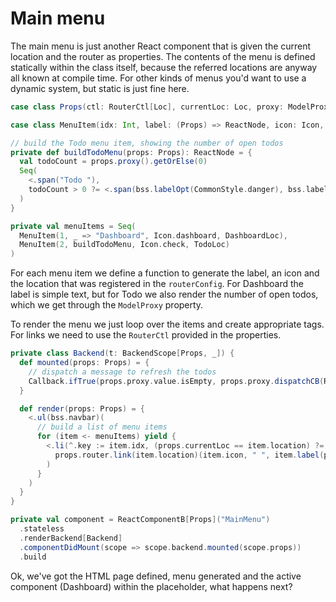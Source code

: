 # Main menu

The main menu is just another React component that is given the current location and the router as properties. The contents of the menu is defined
statically within the class itself, because the referred locations are anyway all known at compile time. For other kinds of menus you'd want to use
a dynamic system, but static is just fine here.

```scala
case class Props(ctl: RouterCtl[Loc], currentLoc: Loc, proxy: ModelProxy[Option[Int]])

case class MenuItem(idx: Int, label: (Props) => ReactNode, icon: Icon, location: Loc)

// build the Todo menu item, showing the number of open todos
private def buildTodoMenu(props: Props): ReactNode = {
  val todoCount = props.proxy().getOrElse(0)
  Seq(
    <.span("Todo "),
    todoCount > 0 ?= <.span(bss.labelOpt(CommonStyle.danger), bss.labelAsBadge, todoCount)
  )
}

private val menuItems = Seq(
  MenuItem(1, _ => "Dashboard", Icon.dashboard, DashboardLoc),
  MenuItem(2, buildTodoMenu, Icon.check, TodoLoc)
)
```

For each menu item we define a function to generate the label, an icon and the location that was registered in the `routerConfig`. For Dashboard
the label is simple text, but for Todo we also render the number of open todos, which we get through the `ModelProxy` property.

To render the menu we just loop over the items and create appropriate tags. For links we need to use the `RouterCtl` provided in the properties.

```scala
private class Backend(t: BackendScope[Props, _]) {
  def mounted(props: Props) = {
    // dispatch a message to refresh the todos
    Callback.ifTrue(props.proxy.value.isEmpty, props.proxy.dispatchCB(RefreshTodos))
  }

  def render(props: Props) = {
    <.ul(bss.navbar)(
      // build a list of menu items
      for (item <- menuItems) yield {
        <.li(^.key := item.idx, (props.currentLoc == item.location) ?= (^.className := "active"),
          props.router.link(item.location)(item.icon, " ", item.label(props))
        )
      }
    )
  }
}

private val component = ReactComponentB[Props]("MainMenu")
  .stateless
  .renderBackend[Backend]
  .componentDidMount(scope => scope.backend.mounted(scope.props))
  .build
```

Ok, we've got the HTML page defined, menu generated and the active component (Dashboard) within the placeholder, what happens next?

